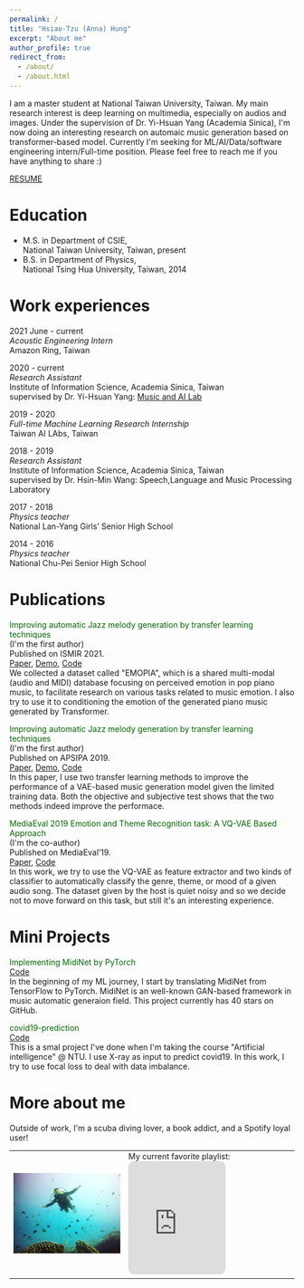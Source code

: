 ```yaml
---
permalink: /
title: "Hsiao-Tzu (Anna) Hung"
excerpt: "About me"
author_profile: true
redirect_from: 
  - /about/
  - /about.html
---
```


I am a master student at National Taiwan University, Taiwan. My main research interest is deep learning on multimedia, especially on audios and images. Under the supervision of Dr. Yi-Hsuan Yang (Academia Sinica), I'm now doing an interesting research on automaic music generation based on transformer-based model. Currently I'm seeking for ML/AI/Data/software engineering intern/Full-time position. Please feel free to reach me if you have anything to share :) 

[RESUME](https://annahung31.github.io/files/Anna_resume_2021_v2.pdf)


Education
======

* M.S. in Department of CSIE,  
National Taiwan University, Taiwan, present
* B.S. in Department of Physics,  
National Tsing Hua University, Taiwan, 2014



Work experiences
======

2021 June - current  
*Acoustic Engineering Intern*  
Amazon Ring, Taiwan


2020 - current  
*Research Assistant*  
Institute of Information Science, Academia Sinica, Taiwan  
supervised by Dr. Yi-Hsuan Yang: [Music and AI Lab](https://musicai.citi.sinica.edu.tw/)


2019 - 2020  
*Full-time Machine Learning Research Internship*  
Taiwan AI LAbs, Taiwan  

2018 - 2019  
*Research Assistant*  
Institute of Information Science, Academia Sinica, Taiwan  
supervised by Dr. Hsin-Min Wang: Speech,Language and Music Processing Laboratory  

2017 - 2018  
*Physics teacher*  
National Lan-Yang Girls’ Senior High School  

2014 - 2016  
*Physics teacher*  
National Chu-Pei Senior High School  



Publications
======

<font color="#006600">Improving automatic Jazz melody generation by transfer learning techniques</font>  
(I'm the first author)  
Published on ISMIR 2021.  
[Paper](), [Demo](https://annahung31.github.io/EMOPIA/), [Code](https://github.com/annahung31/EMOPIA)    
We collected a dataset called "EMOPIA", which is a shared multi-modal (audio and MIDI) database focusing on perceived emotion in pop piano music, to facilitate research on various tasks related to music emotion. I also try to use it to conditioning the emotion of the generated piano music generated by Transformer.  


<font color="#006600">Improving automatic Jazz melody generation by transfer learning techniques</font>  
(I'm the first author)  
Published on APSIPA 2019.  
[Paper](https://arxiv.org/abs/1908.09484), [Demo](https://annahung31.github.io/Publication-Demos/publications/jazz_melody_generation/), [Code](https://github.com/annahung31/jazz_melody_generation)    
In this paper, I use two transfer learning methods to improve the performance of a VAE-based music generation model given the limited training data. Both the objective and subjective test shows that the two methods indeed improve the performace.



<font color="#006600">MediaEval 2019 Emotion and Theme Recognition task: A VQ-VAE Based Approach</font>  
(I'm the co-author)  
Published on MediaEval’19.  
[Paper](https://evazangerle.at/publication/mediaeval-19-tai/mediaeval-19-tai.pdf), [Code](https://github.com/annahung31/moodtheme-tagging)  
In this work, we try to use the VQ-VAE as feature extractor and two kinds of classifier to automatically classify the genre, theme, or mood of a given audio song. The dataset given by the host is quiet noisy and so we decide not to move forward on this task, but still it's an interesting experience.


Mini Projects
======
<font color="#006600">Implementing MidiNet by PyTorch</font>  
[Code](https://github.com/annahung31/MidiNet-by-pytorch)  
In the beginning of my ML journey, I start by translating MidiNet from TensorFlow to PyTorch. MidiNet is an well-known GAN-based framework in music automatic generaion field. This project currently has 40 stars on GitHub. 

<font color="#006600">covid19-prediction</font>    
[Code](https://github.com/annahung31/covid19-prediction)  
This is a smal project I've done when I'm taking the course "Artificial intelligence" @ NTU. I use X-ray as input to predict covid19. In this work, I try to use focal loss to deal with data imbalance.




More about me
======  
Outside of work, I'm a scuba diving lover, a book addict, and a Spotify loyal user!
<style>
table, th, td {
  border: none;
}
.resp-iframe {
  position: relative;
  top: 10;
  left: 0;
  width: 60%;
  height: 142;
  border-radius: 10px;
}
</style>

<table >
    <tr>
      <td><img src="https://raw.githubusercontent.com/annahung31/annahung31.github.io/academic/images/diving.JPG" width=200x top=10></td>
      <td>My current favorite playlist: <br>
        <iframe class="resp-iframe" src="https://open.spotify.com/embed/playlist/37i9dQZF1DX889U0CL85jj?theme=0" width="50%" height="200" frameBorder="0" allowtransparency="true" allow="encrypted-media"></iframe>
      </td>
    </tr>
</table>



